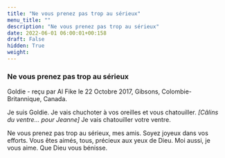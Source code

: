 ```yaml
---
title: "Ne vous prenez pas trop au sérieux"
menu_title: ""
description: "Ne vous prenez pas trop au sérieux"
date: 2022-06-01 06:00:01+00:158
draft: False
hidden: True
weight:
---
```

### Ne vous prenez pas trop au sérieux

Goldie - reçu par Al Fike le 22 Octobre 2017, Gibsons, Colombie-Britannique, Canada.

Je suis Goldie. Je vais chuchoter à vos oreilles et vous chatouiller. *[Câlins du ventre… pour Jeanne]* Je vais chatouiller votre ventre.

Ne vous prenez pas trop au sérieux, mes amis. Soyez joyeux dans vos efforts. Vous êtes aimés, tous, précieux aux yeux de Dieu. Moi aussi, je vous aime. Que Dieu vous bénisse.
